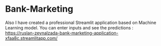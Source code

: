 # Bank-Marketing
Also I have created a professional Streamlit application based on Machine Learning model. You can enter inputs and see the predictions : 
https://ruslan-zeynalzada-bank-marketing-application-xfaa8c.streamlitapp.com/
